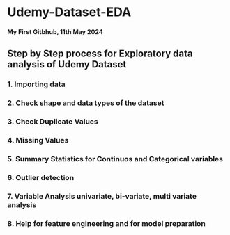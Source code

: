 # Udemy-Dataset-EDA
#### My First Gitbhub, 11th May 2024
## Step by Step process for Exploratory data analysis of Udemy Dataset

### 1. Importing data
### 2. Check shape and data types of the dataset
### 3. Check Duplicate Values
### 4. Missing Values
### 5. Summary Statistics for Continuos and Categorical variables
### 6. Outlier detection
### 7. Variable Analysis univariate, bi-variate, multi variate analysis
### 8. Help for feature engineering and for model preparation
